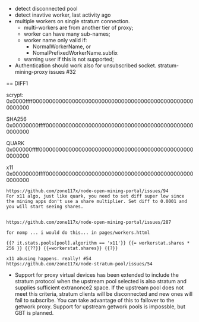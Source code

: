 
 - detect disconnected pool
 - detect inavtive worker, last activity ago
 - multiple workers on single stratum connection.
   * multi-workers are from another tier of proxy;
   * worker can have many sub-names;
   * worker name only valid if:
     - NormalWorkerName, or
     - NomalPrefixedWorkerName.subfix
   * warning user if this is not supported;
 - Authentication should work also for unsubscribed socket. stratum-mining-proxy issues #32


== DIFF1

scrypt:
0x0000ffff00000000000000000000000000000000000000000000000000000000

SHA256
0x00000000ffff0000000000000000000000000000000000000000000000000000

QUARK
0x000000ffff000000000000000000000000000000000000000000000000000000

x11
0x00000000ffff0000000000000000000000000000000000000000000000000000

    https://github.com/zone117x/node-open-mining-portal/issues/94
    For x11 algo, just like quark, you need to set diff super low since the mining apps don't use a share multiplier. Set diff to 0.0001 and you will start seeing shares.
    
    
    https://github.com/zone117x/node-open-mining-portal/issues/287
    
    for nomp ... i would do this... in pages/workers.httml
    
    {{? it.stats.pools[pool].algorithm == 'x11'}} {{= workerstat.shares * 256 }} {{??}} {{=workerstat.shares}} {{?}}
    
    x11 abusing happens. really! #54
    https://github.com/zone117x/node-stratum-pool/issues/54
    

  * Support for proxy virtual devices has been extended to include the stratum protocol when the upstream pool selected is also stratum and supplies sufficient extranonce2 space. If the upstream pool does not meet this criteria, stratum clients will be disconnected and new ones will fail to subscribe. You can take advantage of this to failover to the getwork proxy. Support for upstream getwork pools is impossble, but GBT is planned.
